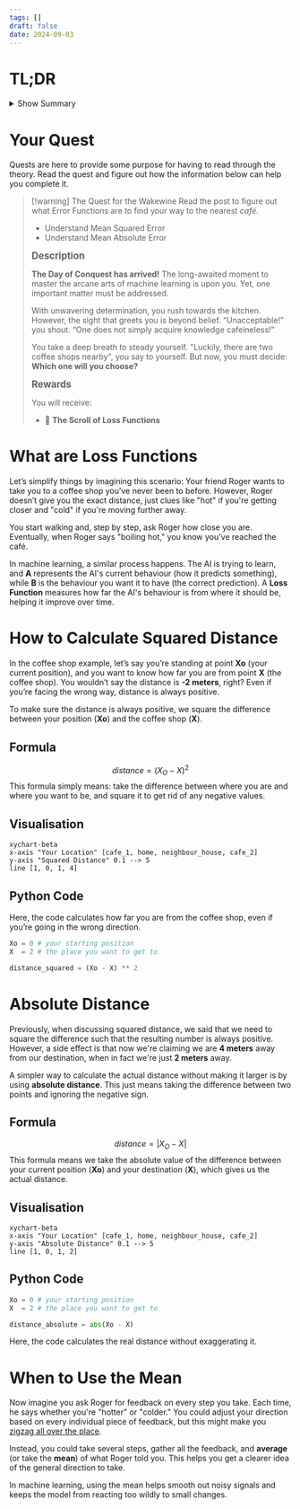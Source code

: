```yaml
---
tags: []
draft: false
date: 2024-09-03
---
```

# TL;DR

<details>
	<summary>Show Summary</summary>
	<p>Loss Functions (also known as Error Functions) are used to measure how different the AI's predictions are from the expected result. The AI then uses this difference to improve its performance. There are multiple error functions because each function is better for a given task the AI needs to be better at. </p> 
</details>

# Your Quest

Quests are here to provide some purpose for having to read through the theory. Read the quest and figure out how the information below can help you complete it.

> [!warning] The Quest for the Wakewine
>Read the post to figure out what Error Functions are to find your way to the nearest _café_.
> 
> - Understand Mean Squared Error
> - Understand Mean Absolute Error 
> 
> <big>**Description**</big>
> 
> **The Day of Conquest has arrived!** The long-awaited moment to master the arcane arts of machine learning is upon you. Yet, one important matter must be addressed.
>
>With unwavering determination, you rush towards the kitchen. However, the sight that greets you is beyond belief. “Unacceptable!” you shout. “One does not simply acquire knowledge cafeineless!”
>
>You take a deep breath to steady yourself. "Luckily, there are two coffee shops nearby", you say to yourself. But now, you must decide: **Which one will you choose?**
> 
> <big>**Rewards**</big>
> 
> You will receive: 
> 
> - 📜 **The Scroll of Loss Functions**

# What are Loss Functions

Let’s simplify things by imagining this scenario: Your friend Roger wants to take you to a coffee shop you’ve never been to before. However, Roger doesn’t give you the exact distance, just clues like "hot" if you're getting closer and "cold" if you're moving further away.

You start walking and, step by step, ask Roger how close you are. Eventually, when Roger says "boiling hot," you know you’ve reached the café.

In machine learning, a similar process happens. The AI is trying to learn, and **A** represents the AI's current behaviour (how it predicts something), while **B** is the behaviour you want it to have (the correct prediction). A **Loss Function** measures how far the AI's behaviour is from where it should be, helping it improve over time.
# How to Calculate Squared Distance

In the coffee shop example, let’s say you’re standing at point **Xo** (your current position), and you want to know how far you are from point **X** (the coffee shop). You wouldn’t say the distance is **-2 meters**, right? Even if you’re facing the wrong way, distance is always positive.

To make sure the distance is always positive, we square the difference between your position (**Xo**) and the coffee shop (**X**).
## Formula

$$ 
distance = (X_O - X)^2
$$
This formula simply means: take the difference between where you are and where you want to be, and square it to get rid of any negative values.
## Visualisation

```mermaid
xychart-beta
x-axis "Your Location" [cafe_1, home, neighbour_house, cafe_2]
y-axis "Squared Distance" 0.1 --> 5
line [1, 0, 1, 4]
```
## Python Code

Here, the code calculates how far you are from the coffee shop, even if you’re going in the wrong direction.

```python
Xo = 0 # your starting position
X  = 2 # the place you want to get to

distance_squared = (Xo - X) ** 2
```

# Absolute Distance

Previously, when discussing squared distance, we said that we need to square the difference such that the resulting number is always positive. However, a side effect is that now we're claiming we are **4 meters** away from our destination, when in fact we're just **2 meters** away. 

A simpler way to calculate the actual distance without making it larger is by using **absolute distance**. This just means taking the difference between two points and ignoring the negative sign.

## Formula

$$ 
distance = |X_O - X|
$$
This formula means we take the absolute value of the difference between your current position (**Xo**) and your destination (**X**), which gives us the actual distance.
## Visualisation

```mermaid
xychart-beta
x-axis "Your Location" [cafe_1, home, neighbour_house, cafe_2]
y-axis "Absolute Distance" 0.1 --> 5
line [1, 0, 1, 2]
```
## Python Code

```python
Xo = 0 # your starting position
X  = 2 # the place you want to get to

distance_absolute = abs(Xo - X)
```

Here, the code calculates the real distance without exaggerating it.
# When to Use the Mean

Now imagine you ask Roger for feedback on every step you take. Each time, he says whether you're "hotter" or "colder." You could adjust your direction based on every individual piece of feedback, but this might make you [zigzag all over the place](https://www.tiktok.com/@igreenscreenthings/video/7398558205430877482?is_from_webapp=1).

Instead, you could take several steps, gather all the feedback, and **average** (or take the **mean**) of what Roger told you. This helps you get a clearer idea of the general direction to take.

In machine learning, using the mean helps smooth out noisy signals and keeps the model from reacting too wildly to small changes. 